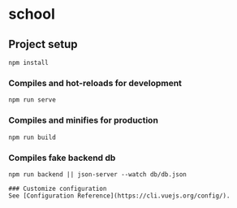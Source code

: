 # school

## Project setup
```
npm install
```

### Compiles and hot-reloads for development
```
npm run serve
```

### Compiles and minifies for production
```
npm run build
```

### Compiles fake backend db
```
npm run backend || json-server --watch db/db.json

### Customize configuration
See [Configuration Reference](https://cli.vuejs.org/config/).
